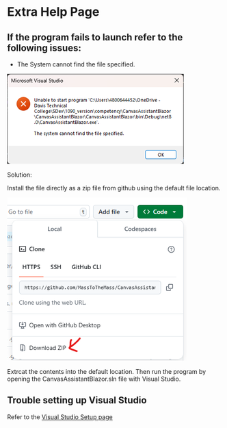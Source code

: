 # Extra Help Page

## If the program fails to launch refer to the following issues:

- The System cannot find the file specified.

![System cannot find file specified](/docs/screenshots/cannot_find_specified_file.png)

Solution:

Install the file directly as a zip file from github using the default file location.


![Zip Button Location](/docs/screenshots/download_as_zip.png)

Extrcat the contents into the default location. 
Then run the program by opening the CanvasAssistantBlazor.sln file with Visual Studio.


## Trouble setting up Visual Studio

Refer to the [Visual Studio Setup page](/docs/VisualStudioSetup.md)